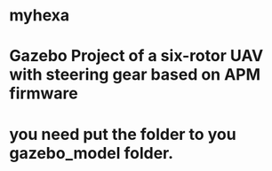 # myhexa
# Gazebo Project of a six-rotor UAV with steering gear based on APM firmware

# you need put the folder to you gazebo_model folder.

